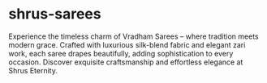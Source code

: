 # shrus-sarees
Experience the timeless charm of Vradham Sarees – where tradition meets modern grace. Crafted with luxurious silk-blend fabric and elegant zari work, each saree drapes beautifully, adding sophistication to every occasion. Discover exquisite craftsmanship and effortless elegance at Shrus Eternity.
